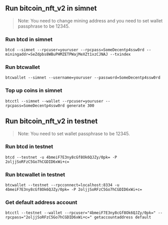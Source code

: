 
## Run bitcoin_nft_v2 in simnet
> Note: You need to change mining address and you need to set wallet passphrase to be 12345.
### Run btcd in simnet
```
btcd --simnet --rpcuser=youruser --rpcpass=SomeDecentp4ssw0rd --miningaddr=SeZdpbs8WBuPHMZETPWajMeXZt1xzCJNAJ --txindex
```

### Run btcwallet
```
btcwallet --simnet --username=youruser --password=SomeDecentp4ssw0rd
```


### Top up coins in simnet
```
btcctl --simnet --wallet --rpcuser=youruser --rpcpass=SomeDecentp4ssw0rd generate 300
```


## Run bitcoin_nft_v2 in testnet
> Note: You need to set wallet passphrase to be 12345.

### Run btcd in testnet
```
btcd --testnet -u 4bmeiF7E3ny8cGf8Ok6QJZy/0pk= -P 2oljjSoRFzC5Go7hCGDID6xWi+c=
```
### Run btcwallet in testnet
```
btcwallet --testnet --rpcconnect=localhost:8334 -u 4bmeiF7E3ny8cGf8Ok6QJZy/0pk= -P 2oljjSoRFzC5Go7hCGDID6xWi+c=
```
### Get default address account
```
btcctl --testnet --wallet --rpcuser="4bmeiF7E3ny8cGf8Ok6QJZy/0pk=" --rpcpass="2oljjSoRFzC5Go7hCGDID6xWi+c=" getaccountaddress default
```